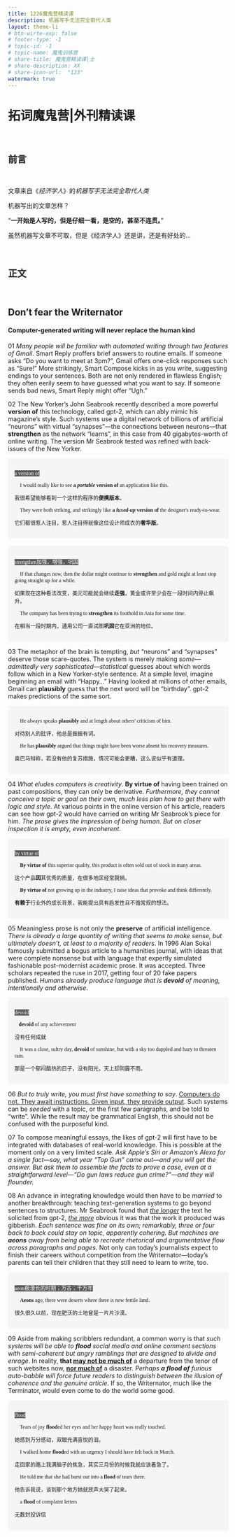 ```yaml
---
title: 1226魔鬼营精读课
description: 机器写手无法完全取代人类
layout: theme-li
# btn-wirte-exp: false
# footer-type: -1
# topic-id: -1
# topic-name: 魔鬼训练营
# share-title: 魔鬼营精读课|士
# share-description: XX
# share-icon-url:  "123"
watermark: true
---
```


<h1><b>拓词魔鬼营</b>|外刊精读课</h1>

<br>
<h2>前言</h2>
<br>

文章来自《<i>经济学人</i>》的<i>机器写手无法完全取代人类</i>

机器写出的文章怎样？

“<b>一开始是人写的，但是仔细一看，是空的，甚至不连贯。</b>”

虽然机器写文章不可取，但是《经济学人》还是讲，还是有好处的...

<br>
<h2>正文</h2>
<br>

<h2><b>Don’t fear the Writernator</b></h2>
<h4>Computer-generated writing will never replace the human kind</h4>

01 <i>Many people will be familiar with automated writing through two features of Gmail</i>. Smart Reply proffers brief answers to routine emails. If someone asks “Do you want to meet at 3pm?”, Gmail offers one-click responses such as “Sure!” More strikingly, Smart Compose kicks in as you write, suggesting endings to your sentences. Both are not only rendered in flawless English; they often eerily seem to have guessed what you want to say. If someone sends bad news, Smart Reply might offer “Ugh.”


02 The New Yorker’s John Seabrook recently described a more powerful <b>version of</b> this technology, called gpt-2, which can ably mimic his magazine’s style. Such systems use a digital network of billions of artificial “neurons” with virtual “synapses”—the connections between neurons—that <b>strengthen</b> as the network “learns”, in this case from 40 gigabytes-worth of online writing. The version Mr Seabrook tested was refined with back-issues of the New Yorker.

<div style="text-align:left; background: whitesmoke;padding:15px;font-size:12px; font-family:verdana;border: 1px lightgrey">

<p style="text-align:left"><span style="background: #595959;color:#fff; font-size: ">a version of</span></p></p>

🌰 I would really like to see <b>a <i>portable</i> version of</b> an application like this.

我很希望能够看到一个这样的程序的<b>便携版本</b>。

🌰 They were both striking, and strikingly like <b>a <i>luxed-up</i> version of</b> the designer's ready-to-wear.

它们都很惹人注目，惹人注目得就像这位设计师成衣的<b>奢华版</b>。


</div>
<br>

<div style="text-align:left; background: whitesmoke;padding:15px;font-size:12px; font-family:verdana;border: 1px lightgrey">

<p style="text-align:left"><span style="background: #595959;color:#fff; font-size: ">strengthen加强，增强，巩固</span></p></p>

🌰 If that changes now, then the dollar might continue to <b>strengthen</b> and gold might at least stop going straight up for a while.

如果现在这种看法改变，美元可能就会继续<b>走强</b>，黄金或许至少会在一段时间内停止飙升。

🌰 The company has been trying to <b>strengthen</b> its foothold in Asia for some time.

在相当一段时期内，通用公司一直试图<b>巩固</b>它在亚洲的地位。

</div>


03 The metaphor of the brain is tempting, <i>but</i> “neurons” and “synapses” deserve those scare-quotes. The system is merely making <i>some—admittedly very sophisticated—statistical</i> guesses about which words follow which in a New Yorker-style sentence. At a simple level, imagine beginning an email with “Happy…” Having looked at millions of other emails, Gmail can <b>plausibly</b> guess that the next word will be “birthday”. gpt-2 makes predictions of the same sort.


<div style="text-align:left; background: whitesmoke;padding:15px;font-size:12px; font-family:verdana;border: 1px lightgrey">

<p style="text-align:left"><span style="background: #595959;color:#fff; font-size: "></span></p></p>

🌰 He always speaks <b>plausibly</b> and at length about others' criticism of him.

对待别人的批评，他总是振振有词。

🌰 He has <b>plausibly</b> argued that things might have been worse absent his recovery measures.

奥巴马辩称，若没有他的复苏措施，情况可能会更糟，这么说似乎有道理。


</div>


04 <i>What eludes computers is creativity</i>. <b>By virtue of</b> having been trained on past compositions, they can only be derivative.<i> Furthermore, they cannot conceive a topic or goal on their own, much less plan how to get there with logic and style</i>. At various points in the online version of his article, readers can see how gpt-2 would have carried on writing Mr Seabrook’s piece for him. <i>The prose gives the impression of being human. But on closer inspection it is empty, even incoherent</i>.


<div style="text-align:left; background: whitesmoke;padding:15px;font-size:12px; font-family:verdana;border: 1px lightgrey">

<p style="text-align:left"><span style="background: #595959;color:#fff; font-size: ">by virtue of</span></p></p>

🌰 <b>By virtue of</b> this superior quality, this product is often sold out of stock in many areas.

这个产品<b>因</b>其优秀的质量，在很多地区经常脱销。

🌰 <b>By virtue of</b> not growing up in the industry, I raise ideas that provoke and think differently.

<b>有赖于</b>行业外的成长背景，我能提出具有启发性且不循常规的想法。

</div>

05 Meaningless prose is not only the <b>preserve</b> of artificial intelligence. <i>There is already a large quantity of writing that seems to make sense, but ultimately doesn’t, at least to a majority of readers</i>. In 1996 Alan Sokal famously submitted a bogus article to a humanities journal, with ideas that were complete nonsense but with language that expertly simulated fashionable post-modernist academic prose. It was accepted. Three scholars repeated the ruse in 2017, getting four of 20 fake papers published. <i>Humans already produce language that is <b>devoid</b> of meaning, intentionally and otherwise</i>.

<div style="text-align:left; background: whitesmoke;padding:15px;font-size:12px; font-family:verdana;border: 1px lightgrey">

<p style="text-align:left"><span style="background: #595959;color:#fff; font-size: ">devoid</span></p></p>

🌰<b>devoid</b> of any achievement

没有任何成就

🌰 It was a close, sultry day, <b>devoid</b> of sunshine, but with a sky too dappled and hazy to threaten rain.

那是一个郁闷酷热的日子，没有阳光，天上却阴霾不雨。

</div>

06 <i>But to truly write, you must first have something to say</i>. <u>Computers do not. They await instructions. Given input, they provide output</u>. Such systems can be <i>seeded</i> with a topic, or the first few paragraphs, and be told to “write”. While the result may be grammatical English, this should not be confused with the purposeful kind.



<!-- 0-1  -->
<!-- 机器是1-2-3  -->

07 To compose meaningful essays, the likes of gpt-2 will first have to be integrated with databases of real-world knowledge. This is possible at the moment only on a very limited scale. <i>Ask Apple’s Siri or Amazon’s Alexa for a single fact—say, what year “Top Gun” came out—and you will get the answer. But ask them to assemble the facts to prove a case, even at a straightforward level—“Do gun laws reduce gun crime?”—and they will flounder.</i>


08 An advance in integrating knowledge would then have to be <i>married</i> to another breakthrough: teaching text-generation systems to go beyond sentences to structures. Mr Seabrook found that <i><u>the longer</u></i> the text he solicited from gpt-2, <i><u>the more</u></i> obvious it was that the work it produced was gibberish. <i>Each sentence was fine on its own; remarkably, three or four back to back could stay on topic, apparently cohering. But machines are <b>aeons</b> away from being able to recreate rhetorical and argumentative flow across paragraphs and pages</i>. Not only can today’s journalists expect to finish their careers without competition from the Writernator—today’s parents can tell their children that they still need to learn to write, too.

<div style="text-align:left; background: whitesmoke;padding:15px;font-size:12px; font-family:verdana;border: 1px lightgrey">

<p style="text-align:left"><span style="background: #595959;color:#fff; font-size: ">aeon极漫长的时期；万古；千万年</span></p></p>

🌰  <b>Aeons</b> ago, there were deserts where there is now fertile land. 

很久很久以前，现在肥沃的土地曾是一片片沙漠。

</div>

<!-- 机器写作可能写出杜甫的文章，但是不会有李白的文章 -->


09 Aside from making scribblers redundant, a common worry is that <i>such systems will be able to <b>flood</b> social media and online comment sections with semi-coherent but angry ramblings that are designed to divide and enrage</i>. In reality, <b>that <u>may not be much of</u></b> a departure from the tenor of such websites now, <u><b>nor much of</b></u> a disaster. <i>Perhaps <b>a flood of</b> furious auto-babble will force future readers to distinguish between the illusion of coherence and the genuine article</i>. If so, the Writernator, much like the Terminator, would even come to do the world some good.

<div style="text-align:left; background: whitesmoke;padding:15px;font-size:12px; font-family:verdana;border: 1px lightgrey">

<p style="text-align:left"><span style="background: #595959;color:#fff; font-size: ">flood</span></p></p>

🌰 Tears of joy <b>flood</b>ed her eyes and her happy heart was really touched.

她感到万分感动，双眼充满喜悦的泪。

🌰 I walked home <b>flood</b>ed with an urgency I should have felt back in March. 

走回家的路上我满脑子的焦急，其实三月份的时候我就应该着急了。

🌰 He told me that she had burst out into a <b>flood</b> of tears there.

他告诉我说，谈到那个地方她就放声大哭了起来。

🌰 a <b>flood</b> of complaint letters 

无数封投诉信

</div>


